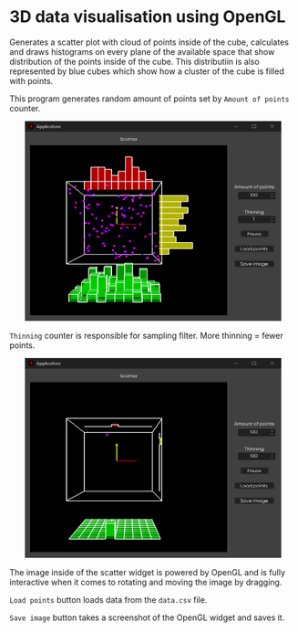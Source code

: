 # 3D data visualisation using OpenGL

Generates a scatter plot with cloud of points inside of the cube, calculates and draws histograms on every plane of the available space that show distribution of the points inside of the cube. This distributiin is also represented by blue cubes which show how a cluster of the cube is filled with points.

This program generates random amount of points set by `Amount of points` counter.

<center><img src="./Images/Main.png" height="350" width="450"/></center>

`Thinning` counter is responsible for sampling filter. More thinning = fewer points.

<center><img src="./Images/Thinning.png" height="350" width="450"/></center>

The image inside of the scatter widget is powered by OpenGL and is fully interactive when it comes to rotating and moving the image by dragging.

`Load points` button loads data from the `data.csv` file.

`Save image` button takes a screenshot of the OpenGL widget and saves it.